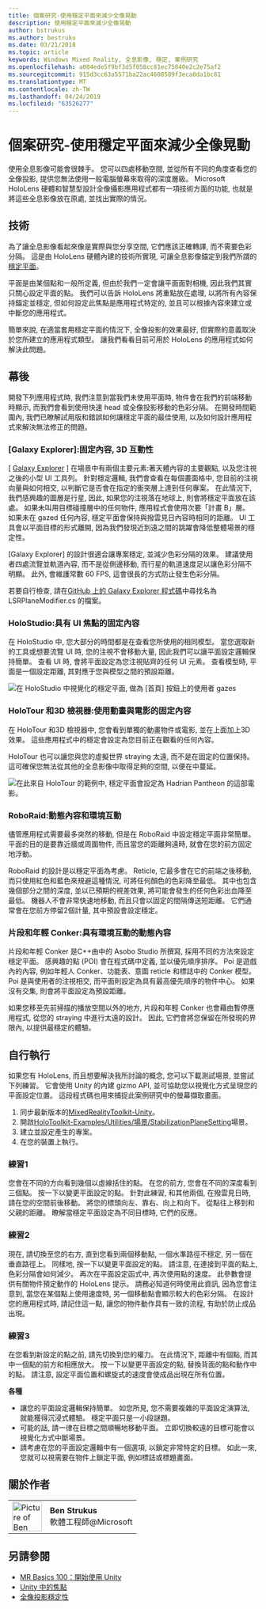 ```yaml
---
title: 個案研究-使用穩定平面來減少全像晃動
description: 使用穩定平面來減少全像晃動
author: bstrukus
ms.author: bestruku
ms.date: 03/21/2018
ms.topic: article
keywords: Windows Mixed Reality, 全息影像, 穩定, 案例研究
ms.openlocfilehash: a084ede5f9bf3d5f058cc81ec75840e2c2e75af2
ms.sourcegitcommit: 915d3cc63a5571ba22ac4608589f3eca8da1bc81
ms.translationtype: MT
ms.contentlocale: zh-TW
ms.lasthandoff: 04/24/2019
ms.locfileid: "63526277"
---
```

# <a name="case-study---using-the-stabilization-plane-to-reduce-holographic-turbulence"></a>個案研究-使用穩定平面來減少全像晃動

使用全息影像可能會很棘手。 您可以四處移動空間, 並從所有不同的角度查看您的全像投影, 提供您無法使用一般電腦螢幕來取得的深度層級。 Microsoft HoloLens 硬體和智慧型設計全像攝影應用程式都有一項技術方面的功能, 也就是將這些全息影像放在原處, 並找出實際的情況。

## <a name="the-tech"></a>技術

為了讓全息影像看起來像是實際與您分享空間, 它們應該正確轉譯, 而不需要色彩分隔。 這是由 HoloLens 硬體內建的技術所實現, 可讓全息影像錨定到我們所謂的[穩定平面](hologram-stability.md#stabilization-plane)。

平面是由某個點和一般所定義, 但由於我們一定會讓平面面對相機, 因此我們其實只關心設定平面的點。 我們可以告訴 HoloLens 將重點放在處理, 以將所有內容保持錨定並穩定, 但如何設定此焦點是應用程式特定的, 並且可以根據內容來建立或中斷您的應用程式。

簡單來說, 在適當套用穩定平面的情況下, 全像投影的效果最好, 但實際的意義取決於您所建立的應用程式類型。 讓我們看看目前可用於 HoloLens 的應用程式如何解決此問題。

## <a name="behind-the-scenes"></a>幕後

開發下列應用程式時, 我們注意到當我們未使用平面時, 物件會在我們的前端移動時顯示, 而我們會看到使用快速 head 或全像投影移動的色彩分隔。 在開發時間範圍內, 我們已瞭解試用版和錯誤如何讓穩定平面的最佳使用, 以及如何設計應用程式來解決無法修正的問題。

### <a name="galaxy-explorer-stationary-content-3d-interactivity"></a>[Galaxy Explorer]:固定內容, 3D 互動性

[ [Galaxy Explorer](galaxy-explorer.md) ] 在場景中有兩個主要元素:著天體內容的主要觀點, 以及您注視之後的小型 UI 工具列。 針對穩定邏輯, 我們會查看在每個畫面格中, 您目前的注視向量與如何相交, 以判斷它是否會在指定的衝突層上達到任何專案。 在此情況下, 我們感興趣的圖層是行星, 因此, 如果您的注視落在地球上, 則會將穩定平面放在該處。 如果未叫用目標碰撞層中的任何物件, 應用程式會使用次要「計畫 B」層。 如果未在 gazed 任何內容, 穩定平面會保持與撥雲見日內容時相同的距離。 UI 工具會以平面目標的形式離開, 因為我們發現近到遠之間的跳躍會降低整體場景的穩定性。

[Galaxy Explorer] 的設計很適合讓專案穩定, 並減少色彩分隔的效果。 建議使用者四處流覽並軌道內容, 而不是從側邊移動, 而行星的軌道速度足以讓色彩分隔不明顯。 此外, 會維護常數 60 FPS, 這會很長的方式防止發生色彩分隔。

若要自行檢查, 請在[GitHub 上的 Galaxy Explorer 程式碼](https://github.com/Microsoft/GalaxyExplorer/tree/master/Assets/Scripts/Utilities)中尋找名為 LSRPlaneModifier.cs 的檔案。

### <a name="holostudio-stationary-content-with-a-ui-focus"></a>HoloStudio:具有 UI 焦點的固定內容

在 HoloStudio 中, 您大部分的時間都是在查看您所使用的相同模型。 當您選取新的工具或想要流覽 UI 時, 您的注視不會移動大量, 因此我們可以讓平面設定邏輯保持簡單。 查看 UI 時, 會將平面設定為您注視貼齊的任何 UI 元素。 查看模型時, 平面是一個設定距離, 其對應于您與模型之間的預設距離。

![在 HoloStudio 中視覺化的穩定平面, 做為 [首頁] 按鈕上的使用者 gazes](images/holostudio-stabilization-plane-500px.png)

### <a name="holotour-and-3d-viewer-stationary-content-with-animation-and-movies"></a>HoloTour 和3D 檢視器:使用動畫與電影的固定內容

在 HoloTour 和3D 檢視器中, 您會看到單獨的動畫物件或電影, 並在上面加上3D 效果。 這些應用程式中的穩定會設定為您目前正在觀看的任何內容。

HoloTour 也可以讓您與您的虛擬世界 straying 太遠, 而不是在固定的位置保持。 這可確保您無法從其他的全息影像中取得足夠的空間, 以便在中蔓延。

![在此來自 HoloTour 的範例中, 穩定平面會設定為 Hadrian Pantheon 的這部電影。](images/holotour-stabilization-plane-500px.jpg)

### <a name="roboraid-dynamic-content-and-environmental-interactions"></a>RoboRaid:動態內容和環境互動

儘管應用程式需要最多突然的移動, 但是在 RoboRaid 中設定穩定平面非常簡單。 平面的目的是要靠近牆或周圍物件, 而且當您的距離夠遠時, 就會在您的前方固定地浮動。

RoboRaid 的設計是以穩定平面為考慮。 Reticle, 它最多會在它的前端之後移動, 而只使用紅色和藍色來規避這種情況, 可將任何顏色的色彩降至最低。 其中也包含幾個部分之間的深度, 並以已預期的視差效果, 將可能會發生的任何色彩出血降至最低。 機器人不會非常快速地移動, 而且只會以固定的間隔傳送短距離。 它們通常會在您前方停留2個計量, 其中預設會設定穩定。

### <a name="fragments-and-young-conker-dynamic-content-with-environmental-interaction"></a>片段和年輕 Conker:具有環境互動的動態內容

片段和年輕 Conker 是C++由中的 Asobo Studio 所撰寫, 採用不同的方法來設定穩定平面。 感興趣的點 (POI) 會在程式碼中定義, 並以優先順序排序。 Poi 是遊戲內的內容, 例如年輕人 Conker、功能表、意圖 reticle 和標誌中的 Conker 模型。 Poi 是與使用者的注視相交, 而平面則設定為具有最高優先順序的物件中心。 如果沒有交集, 則會將平面設定為預設距離。

如果您移至先前掃描的播放空間以外的地方, 片段和年輕 Conker 也會藉由暫停應用程式, 從您的 straying 中進行太遠的設計。 因此, 它們會將您保留在所發現的界限內, 以提供最穩定的體驗。

## <a name="do-it-yourself"></a>自行執行

如果您有 HoloLens, 而且想要解決我所討論的概念, 您可以下載測試場景, 並嘗試下列練習。 它會使用 Unity 的內建 gizmo API, 並可協助您以視覺化方式呈現您的平面設定位置。 這段程式碼也用來捕捉此案例研究中的螢幕擷取畫面。
1. 同步最新版本的[MixedRealityToolkit-Unity](https://github.com/Microsoft/MixedRealityToolkit-Unity)。
2. 開啟[HoloToolkit-Examples/Utilities/場景/StabilizationPlaneSetting](https://github.com/Microsoft/MixedRealityToolkit-Unity/blob/htk_release/Assets/HoloToolkit-Examples/Utilities/Scenes/StabilizationPlaneSetting.unity)場景。
3. 建立並設定產生的專案。
4. 在您的裝置上執行。

### <a name="exercise-1"></a>練習1

您會在不同的方向看到幾個以虛線括住的點。 在您的前方, 您會在不同的深度看到三個點。 按一下以變更平面設定的點。 針對此練習, 和其他兩個, 在撥雲見日時, 請在您的空間前後移動。 將您的標頭向左、靠右、向上和向下。 從點往上移到和父親的距離。 瞭解當穩定平面設定為不同目標時, 它們的反應。

### <a name="exercise-2"></a>練習2

現在, 請切換至您的右方, 直到您看到兩個移動點, 一個水準路徑不穩定, 另一個在垂直路徑上。 同樣地, 按一下以變更平面設定的點。 請注意, 在連接到平面的點上, 色彩分隔會如何減少。 再次在平面設定函式中, 再次使用點的速度。 此參數會提供有關物件預定動作的 HoloLens 提示。 請務必知道何時使用此資訊, 因為您會注意到, 當您在某個點上使用速度時, 另一個移動點會顯示較大的色彩分隔。 在設計您的應用程式時, 請記住這一點, 讓您的物件動作具有一致的流程, 有助於防止成品出現。

### <a name="exercise-3"></a>練習3

在您看到新設定的點之前, 請先切換到您的權力。 在此情況下, 距離中有個點, 而其中一個點的前方和相應放大。 按一下以變更平面設定的點, 替換背面的點和動作中的點。 請注意, 設定平面位置和螺旋式的速度會使成品出現在所有位置。

**各種**
* 讓您的平面設定邏輯保持簡單。 如您所見, 您不需要複雜的平面設定演算法, 就能獲得沉浸式體驗。 穩定平面只是一小段謎題。
* 可能的話, 請一律在目標之間順暢地移動平面。 立即切換較遠的目標可能會以視覺化方式中斷場景。
* 請考慮在您的平面設定邏輯中有一個選項, 以鎖定非常特定的目標。 如此一來, 您就可以視需要在物件上鎖定平面, 例如標誌或標題畫面。

## <a name="about-the-author"></a>關於作者

<table style="border-collapse:collapse">
<tr>
<td style="border-style: none" width="60px"><img alt="Picture of Ben Strukus" width="60" height="60" src="images/genericusertile.jpg"></td>
<td style="border-style: none"><b>Ben Strukus</b><br>軟體工程師@Microsoft</td>
</tr>
</table>

## <a name="see-also"></a>另請參閱
* [MR Basics 100：開始使用 Unity](holograms-100.md)
* [Unity 中的焦點](focus-point-in-unity.md)
* [全像投影穩定性](hologram-stability.md)

